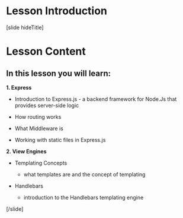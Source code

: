 # Lesson Introduction

[slide hideTitle]
# Lesson Content

## In this lesson you will learn:

**1. Express**

- Introduction to Express.js - a backend framework for Node.Js that provides server-side logic

- How routing works

- What Middleware is

- Working with static files in Express.js
   
**2. View Engines**

- Templating Concepts
   - what templates are and the concept of templating 

- Handlebars
  - introduction to the Handlebars templating engine
  
[/slide]
